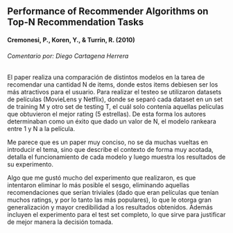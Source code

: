 ## Performance of Recommender Algorithms on Top-N Recommendation Tasks
#### Cremonesi, P., Koren, Y., & Turrin, R. (2010)
###### Comentario por: Diego Cartagena Herrera

El paper realiza una comparación de distintos modelos en la tarea de recomendar una cantidad N de items, donde estos items debiesen ser los más atractivos para el usuario. Para realizar el testeo se utilizaron datasets de películas (MovieLens y Netflix), donde se separó cada dataset en un set de training M y otro set de testing T, el cuál solo contenía aquellas películas que obtuvieron el mejor rating (5 estrellas). De esta forma los autores determinaban como un éxito que dado un valor de N, el modelo rankeara entre 1 y N a la película.

Me parece que es un paper muy conciso, no se da muchas vueltas en introducir el tema, sino que describe el contexto de forma muy acotada, detalla el funcionamiento de cada modelo y luego muestra los resultados de su experimento.

Algo que me gustó mucho del experimento que realizaron, es que intentaron eliminar lo más posible el sesgo, eliminando aquellas recomendaciones que serían triviales (dado que eran películas que tenían muchos ratings, y por lo tanto las más populares), lo que le otorga gran generalización y mayor credibilidad a los resultados obtenidos. Además incluyen el experimento para el test set completo, lo que sirve para justificar de mejor manera la decisión tomada.
